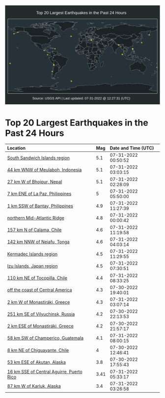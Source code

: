 ![Map](./map.png)

# Top 20 Largest Earthquakes in the Past 24 Hours

| Location | Mag | Date and Time (UTC) |
|:---|:---|:---|
| [South Sandwich Islands region](https://earthquake.usgs.gov/earthquakes/eventpage/us6000i6v3) | 5.1 | 07-31-2022 00:50:52 |
| [44 km WNW of Meulaboh, Indonesia](https://earthquake.usgs.gov/earthquakes/eventpage/us6000i6vy) | 5.1 | 07-31-2022 03:03:15 |
| [27 km W of Bhojpur, Nepal](https://earthquake.usgs.gov/earthquakes/eventpage/us6000i6vr) | 5.1 | 07-31-2022 02:28:09 |
| [7 km ENE of La Paz, Philippines](https://earthquake.usgs.gov/earthquakes/eventpage/us6000i6ww) | 5 | 07-31-2022 05:50:00 |
| [1 km SSW of Bantay, Philippines](https://earthquake.usgs.gov/earthquakes/eventpage/us6000i6yg) | 4.9 | 07-31-2022 11:27:39 |
| [northern Mid-Atlantic Ridge](https://earthquake.usgs.gov/earthquakes/eventpage/us6000i6uy) | 4.8 | 07-31-2022 00:00:42 |
| [157 km N of Calama, Chile](https://earthquake.usgs.gov/earthquakes/eventpage/us6000i6yf) | 4.6 | 07-31-2022 11:19:58 |
| [142 km NNW of Neiafu, Tonga](https://earthquake.usgs.gov/earthquakes/eventpage/us6000i6wb) | 4.6 | 07-31-2022 04:03:14 |
| [Kermadec Islands region](https://earthquake.usgs.gov/earthquakes/eventpage/us6000i6yi) | 4.5 | 07-31-2022 11:29:55 |
| [Izu Islands, Japan region](https://earthquake.usgs.gov/earthquakes/eventpage/us6000i6xd) | 4.5 | 07-31-2022 07:30:51 |
| [110 km NE of Tocopilla, Chile](https://earthquake.usgs.gov/earthquakes/eventpage/us6000i6xr) | 4.4 | 07-31-2022 08:33:25 |
| [off the coast of Central America](https://earthquake.usgs.gov/earthquakes/eventpage/us6000i6tw) | 4.3 | 07-30-2022 19:40:01 |
| [2 km W of Monastiráki, Greece](https://earthquake.usgs.gov/earthquakes/eventpage/us6000i6vz) | 4.3 | 07-31-2022 03:07:14 |
| [251 km SE of Vilyuchinsk, Russia](https://earthquake.usgs.gov/earthquakes/eventpage/us6000i6ul) | 4.2 | 07-30-2022 22:13:53 |
| [2 km ESE of Monastiráki, Greece](https://earthquake.usgs.gov/earthquakes/eventpage/us6000i6uh) | 4.2 | 07-30-2022 21:57:17 |
| [58 km SW of Champerico, Guatemala](https://earthquake.usgs.gov/earthquakes/eventpage/us6000i6xk) | 4.1 | 07-31-2022 08:00:15 |
| [8 km NE of Chiguayante, Chile](https://earthquake.usgs.gov/earthquakes/eventpage/us6000i6sa) | 4 | 07-30-2022 12:46:41 |
| [53 km ESE of Akutan, Alaska](https://earthquake.usgs.gov/earthquakes/eventpage/us6000i6ta) | 3.8 | 07-30-2022 17:55:43 |
| [16 km SSE of Central Aguirre, Puerto Rico](https://earthquake.usgs.gov/earthquakes/eventpage/pr71361758) | 3.41 | 07-31-2022 05:33:17 |
| [87 km W of Karluk, Alaska](https://earthquake.usgs.gov/earthquakes/eventpage/ak0229qnvkm3) | 3.4 | 07-31-2022 03:26:58 |
